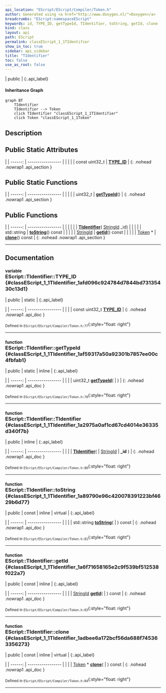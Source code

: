 ```yaml
---
api_location: "EScript/EScript/Compiler/Token.h"
author: Generated using <a href="http://www.doxygen.nl/">Doxygen</a>
breadcrumbs: "EScript:namespaceEScript"
keywords: id, TYPE_ID, getTypeId, TIdentifier, toString, getId, clone
kind: class
layout: api
path: EScript
permalink: classEScript_1_1TIdentifier
show_in_toc: true
sidebar: api_sidebar
title: "TIdentifier"
toc: false
use_as_root: false
---
```


| public |
{:.api_label}

#### Inheritance Graph

```mermaid
graph BT
	TIdentifier
	TIdentifier --> Token
	click TIdentifier "classEScript_1_1TIdentifier"
	click Token "classEScript_1_1Token"
```

## Description





## Public Static Attributes

|
| ------: | ----------------- |
|  | |
| const uint32_t | **[TYPE_ID](#classEScript_1_1TIdentifier_1afd096c924784d7844bd73135430c13d1)**  |
{: .nohead .nowrap1 .api_section }


## Public Static Functions

|
| ------: | ----------------- |
|  | |
| uint32_t | **[getTypeId](#classEScript_1_1TIdentifier_1af59317a50a92301b7857ee00c4fbfab1)**() |
{: .nohead .nowrap1 .api_section }


## Public Functions

|
| ------: | ----------------- |
|  | |
|  | **[TIdentifier](#classEScript_1_1TIdentifier_1a2975a0af1cd67cd4014e36335d340f7b)**( [StringId](classEScript_1_1StringId)  _id) |
|  | |
| std::string | **[toString](#classEScript_1_1TIdentifier_1a89790e96c420078391223bf4629b6d77)**() const |
|  | |
| [StringId](classEScript_1_1StringId) | **[getId](#classEScript_1_1TIdentifier_1a6f71658165e2c9f539bf512538f022a7)**() const |
|  | |
| [Token](classEScript_1_1Token) * | **[clone](#classEScript_1_1TIdentifier_1adbee6a172bcf56da688f745363356273)**() const |
{: .nohead .nowrap1 .api_section }


-------------------------------------------------------------------

## Documentation

### <small>variable</small><br/> EScript::TIdentifier::TYPE_ID {#classEScript_1_1TIdentifier_1afd096c924784d7844bd73135430c13d1}

| public | static |
{:.api_label}

|
| ------: | ----------------- |
|  |
| const uint32_t **[TYPE_ID](#classEScript_1_1TIdentifier_1afd096c924784d7844bd73135430c13d1)**  |
{: .nohead .nowrap1 .api_doc }





<sub>Defined in `EScript/EScript/Compiler/Token.h:77`</sub>{:style="float: right"}

-------------------------------------------------------------------

### <small>function</small><br/> EScript::TIdentifier::getTypeId {#classEScript_1_1TIdentifier_1af59317a50a92301b7857ee00c4fbfab1}

| public | static | inline |
{:.api_label}

|
| ------: | ----------------- |
|  |
| uint32_t **[getTypeId](#classEScript_1_1TIdentifier_1af59317a50a92301b7857ee00c4fbfab1)**( |  ) |
{: .nohead .nowrap1 .api_doc }





<sub>Defined in `EScript/EScript/Compiler/Token.h:78`</sub>{:style="float: right"}

-------------------------------------------------------------------

### <small>function</small><br/> EScript::TIdentifier::TIdentifier {#classEScript_1_1TIdentifier_1a2975a0af1cd67cd4014e36335d340f7b}

| public | inline |
{:.api_label}

|
| ------: | ----------------- |
|  |
|  **[TIdentifier](#classEScript_1_1TIdentifier_1a2975a0af1cd67cd4014e36335d340f7b)**( |  [StringId](classEScript_1_1StringId)  | **_id** ) |
{: .nohead .nowrap1 .api_doc }





<sub>Defined in `EScript/EScript/Compiler/Token.h:80`</sub>{:style="float: right"}

-------------------------------------------------------------------

### <small>function</small><br/> EScript::TIdentifier::toString {#classEScript_1_1TIdentifier_1a89790e96c420078391223bf4629b6d77}

| public | const | inline | virtual |
{:.api_label}

|
| ------: | ----------------- |
|  |
| std::string **[toString](#classEScript_1_1TIdentifier_1a89790e96c420078391223bf4629b6d77)**( |  ) const |
{: .nohead .nowrap1 .api_doc }





<sub>Defined in `EScript/EScript/Compiler/Token.h:81`</sub>{:style="float: right"}

-------------------------------------------------------------------

### <small>function</small><br/> EScript::TIdentifier::getId {#classEScript_1_1TIdentifier_1a6f71658165e2c9f539bf512538f022a7}

| public | const | inline |
{:.api_label}

|
| ------: | ----------------- |
|  |
| [StringId](classEScript_1_1StringId) **[getId](#classEScript_1_1TIdentifier_1a6f71658165e2c9f539bf512538f022a7)**( |  ) const |
{: .nohead .nowrap1 .api_doc }





<sub>Defined in `EScript/EScript/Compiler/Token.h:83`</sub>{:style="float: right"}

-------------------------------------------------------------------

### <small>function</small><br/> EScript::TIdentifier::clone {#classEScript_1_1TIdentifier_1adbee6a172bcf56da688f745363356273}

| public | const | inline | virtual |
{:.api_label}

|
| ------: | ----------------- |
|  |
| [Token](classEScript_1_1Token) * **[clone](#classEScript_1_1TIdentifier_1adbee6a172bcf56da688f745363356273)**( |  ) const |
{: .nohead .nowrap1 .api_doc }





<sub>Defined in `EScript/EScript/Compiler/Token.h:84`</sub>{:style="float: right"}

-------------------------------------------------------------------

